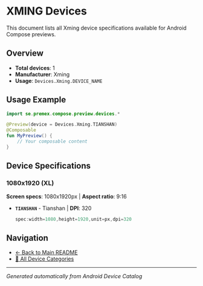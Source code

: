 # XMING Devices

This document lists all Xming device specifications available for Android Compose previews.

## Overview

- **Total devices**: 1
- **Manufacturer**: Xming
- **Usage**: `Devices.Xming.DEVICE_NAME`

## Usage Example

```kotlin
import se.premex.compose.preview.devices.*

@Preview(device = Devices.Xming.TIANSHAN)
@Composable
fun MyPreview() {
    // Your composable content
}
```

## Device Specifications

### 1080x1920 (XL)

**Screen specs**: 1080x1920px | **Aspect ratio**: 9:16

- **`TIANSHAN`** - Tianshan | **DPI**: 320
  ```kotlin
  spec:width=1080,height=1920,unit=px,dpi=320
  ```

## Navigation

- [← Back to Main README](../../README.md)
- [📱 All Device Categories](../README.md)

---
*Generated automatically from Android Device Catalog*
